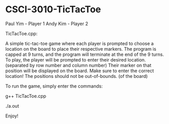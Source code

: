 # CSCI-3010-TicTacToe

Paul Yim - Player 1
Andy Kim - Player 2

TicTacToe.cpp:

A simple tic-tac-toe game where each player is prompted to choose a location on the board
to place their respective markers. The program is capped at 9 turns, and the program will terminate
at the end of the 9 turns. To play, the player will be prompted to enter their desired location.
(separated by row number and column number) Their marker on that position will be displayed
on the board. Make sure to enter the correct location! The positions should not be out-of-bounds. (of the board)

To run the game, simply enter the commands:

g++ TicTacToe.cpp

./a.out

Enjoy!

